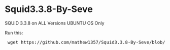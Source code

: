 # Squid3.3.8-By-Seve
SQUID 3.3.8 on ALL Versions UBUNTU OS Only

Run this: 

<pre> wget https://github.com/mathew1357/Squid3.3.8-By-Seve/blob/main/install-squidward </pre>

